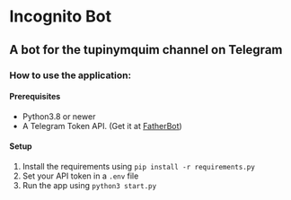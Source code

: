 # Incognito Bot
## A bot for the tupinymquim channel on Telegram

### How to use the application:

#### Prerequisites
- Python3.8 or newer
- A Telegram Token API. (Get it at [FatherBot](https://web.telegram.org/k/#@BotFather))
  
#### Setup
1) Install the requirements using `pip install -r requirements.py`
2) Set your API token  in a `.env` file
3) Run the app using `python3 start.py`
